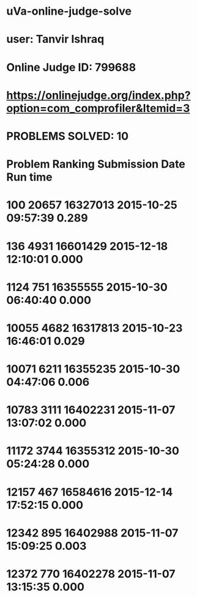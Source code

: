 # uVa-online-judge-solve

# user: Tanvir Ishraq
# Online Judge ID:	799688
# https://onlinejudge.org/index.php?option=com_comprofiler&Itemid=3

# PROBLEMS SOLVED: 10

# Problem	Ranking	Submission	        Date	     Run time
# 100	    20657	  16327013	2015-10-25 09:57:39	0.289
# 136	    4931	  16601429	2015-12-18 12:10:01	0.000
# 1124	  751	    16355555	2015-10-30 06:40:40	0.000
# 10055	  4682	  16317813	2015-10-23 16:46:01	0.029
# 10071	  6211	  16355235	2015-10-30 04:47:06	0.006
# 10783	  3111	  16402231	2015-11-07 13:07:02	0.000
# 11172	  3744	  16355312	2015-10-30 05:24:28	0.000
# 12157	  467	    16584616	2015-12-14 17:52:15	0.000
# 12342	  895	    16402988	2015-11-07 15:09:25	0.003
# 12372	  770	    16402278	2015-11-07 13:15:35	0.000
